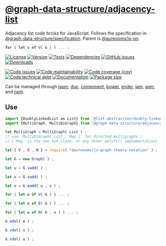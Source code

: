 [@graph-data-structure/adjacency-list](https://graph-data-structure.github.io/adjacency-list)
==

Adjacency list code bricks for JavaScript.
Follows the specification in
[@graph-data-structure/specification](https://github.com/graph-data-structure/specification).
Parent is [@aureooms/js-gn](https://github.com/make-github-pseudonymous-again/js-gn).

```js
for ( let v of V( G ) ) ... ;
```

[![License](https://img.shields.io/github/license/graph-data-structure/adjacency-list.svg)](https://raw.githubusercontent.com/graph-data-structure/adjacency-list/main/LICENSE)
[![Version](https://img.shields.io/npm/v/@graph-data-structure/adjacency-list.svg)](https://www.npmjs.org/package/@graph-data-structure/adjacency-list)
[![Tests](https://img.shields.io/github/workflow/status/graph-data-structure/adjacency-list/ci:cover?event=push&label=tests)](https://github.com/graph-data-structure/adjacency-list/actions/workflows/ci:cover.yml?query=branch:main)
[![Dependencies](https://img.shields.io/librariesio/github/graph-data-structure/adjacency-list.svg)](https://github.com/graph-data-structure/adjacency-list/network/dependencies)
[![GitHub issues](https://img.shields.io/github/issues/graph-data-structure/adjacency-list.svg)](https://github.com/graph-data-structure/adjacency-list/issues)
[![Downloads](https://img.shields.io/npm/dm/@graph-data-structure/adjacency-list.svg)](https://www.npmjs.org/package/@graph-data-structure/adjacency-list)

[![Code issues](https://img.shields.io/codeclimate/issues/graph-data-structure/adjacency-list.svg)](https://codeclimate.com/github/graph-data-structure/adjacency-list/issues)
[![Code maintainability](https://img.shields.io/codeclimate/maintainability/graph-data-structure/adjacency-list.svg)](https://codeclimate.com/github/graph-data-structure/adjacency-list/trends/churn)
[![Code coverage (cov)](https://img.shields.io/codecov/c/gh/graph-data-structure/adjacency-list/main.svg)](https://codecov.io/gh/graph-data-structure/adjacency-list)
[![Code technical debt](https://img.shields.io/codeclimate/tech-debt/graph-data-structure/adjacency-list.svg)](https://codeclimate.com/github/graph-data-structure/adjacency-list/trends/technical_debt)
[![Documentation](https://graph-data-structure.github.io/adjacency-list/badge.svg)](https://graph-data-structure.github.io/adjacency-list/source.html)
[![Package size](https://img.shields.io/bundlephobia/minzip/@graph-data-structure/adjacency-list)](https://bundlephobia.com/result?p=@graph-data-structure/adjacency-list)

Can be managed through [jspm](https://github.com/jspm/jspm-cli),
[duo](https://github.com/duojs/duo),
[component](https://github.com/componentjs/component),
[bower](https://github.com/bower/bower),
[ender](https://github.com/ender-js/Ender),
[jam](https://github.com/caolan/jam),
[spm](https://github.com/spmjs/spm),
and [npm](https://github.com/npm/npm).


## Use


```js
import {DoublyLinkedList as List} from '@list-abstraction/doubly-linked-list';
import {MultiGraph, MultiDiGraph} from '@graph-data-structure/adjacency-list';

let MultiGraph = MultiGraph( List ) ;
// use `MultiDiGraph( List , Map )` for directed multigraphs ;
// (`Map` is the new es6 class, or any other polyfill implementation)

let { V , E , N } = require( "@aureooms/js-graph-theory-notation" ) ;

let G = new Graph( ) ;

let u = G.vadd( ) ;

let v = G.vadd( ) ;

let e = G.eadd( u , v ) ;

for ( let w of V( G ) ) ... ;

for ( let e of E( G ) ) ... ;

for ( let w of N( G , u ) ) ... ;

G.edel( e ) ;

G.vdel( v ) ;

G.vdel( u ) ;
```
